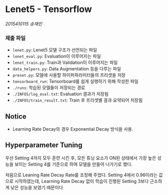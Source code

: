 # Lenet5 - Tensorflow
*2015410115 송재민*



### 제출 파일
- `lenet.py`: Lenet5 모델 구조가 선언되는 파일
- `lenet_eval.py`: Evaluation이 이루어지는 파일
- `lenet_train.py`: Train과 Validation이 이루어지는 파일
- `data_helpers.py`: Data Augmentation 등을 다루는 파일
- `preset.py`: 모델에 사용할 하이퍼파라미터들의 프리셋을 저장
- `tensorboard_run`: Tensorboard를 쉽게 실행하기 위해 작성한 파일
- `./runs`: 학습된 모델들이 저장되는 경로
- `./INFOS/log_eval.txt`: Evaluation 결과가 저장됨
- `./INFOS/train_result.txt`: Train 후 프리셋별 결과 요약되어 저장됨

## Notice
- Learning Rate Decay의 경우 Exponential Decay 방식을 사용. 


## Hyperparameter Tuning
우선 Setting 4까지 모두 훈련 시킨 후, 모든 튜닝 요소가 ON된 상태에서 가장 높은 성능을 보이는 Setting 4를 기준으로 하여 모델을 만들어 나가기로 했다. 

처음으로 Leaning Rate Decay Rate를 조정해 주었다. Setting 4에서 0.96이라는 값으로 시작하였는데, Learning Rate Decay 없이 학습이 진행된 Setting 3보다 근소하게 낮은 성능을 보였기 때문이다
